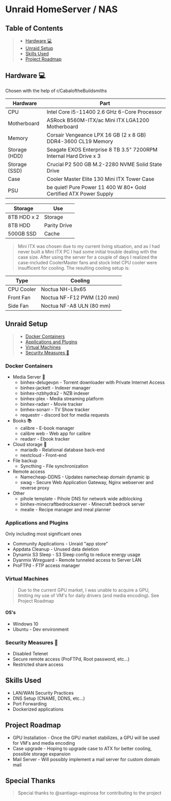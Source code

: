 # Unraid HomeServer / NAS
## Table of Contents
>- [Hardware :computer:](#hardware--computer-)
>- [Unraid Setup](#unraid-setup)
>- [Skills Used](#skills-used)
>- [Project Roadmap](#project-roadmap)


## Hardware :computer:
Chosen with the help of r/CabaloftheBuildsmiths

Hardware | Part
------------ | -------------
CPU | Intel Core i5-11400 2.6 GHz 6-Core Processor
Motherboard | ASRock B560M-ITX/ac Mini ITX LGA1200 Motherboard
Memory | Corsair Vengeance LPX 16 GB (2 x 8 GB) DDR4-3600 CL19 Memory
Storage (HDD) | Seagate EXOS Enterprise 8 TB 3.5" 7200RPM Internal Hard Drive x 3
Storage (SSD) | Crucial P2 500 GB M.2-2280 NVME Solid State Drive
Case | Cooler Master Elite 130 Mini ITX Tower Case
PSU | be quiet! Pure Power 11 400 W 80+ Gold Certified ATX Power Supply

Storage | Use |
------------ | -------------
8TB HDD x 2 | Storage
8TB HDD | Parity Drive
500GB SSD | Cache

>Mini ITX was chosen due to my current living situation, and as I had never built a Mini ITX PC I had some initial trouble dealing with the case size.
>After using the server for a couple of days I realized the case-included CoolerMaster fans and stock Intel CPU cooler were insufficent for cooling.
>The resulting cooling setup is:

Type | Cooling
------------ | -------------
CPU Cooler | Noctua NH-L9x65 
Front Fan | Noctua NF-F12 PWM (120 mm)
Side Fan | Noctua NF-A8 ULN (80 mm)


## Unraid Setup
>- [Docker Containers](#docker-containers)
>- [Applications and Plugins](#applications-and-plugins)
>- [Virtual Machines](#virtual-machines)
>- [Security Measures :closed_lock_with_key:](#Security)

### Docker Containers
* Media Server :movie_camera:
  * binhex-delugevpn - Torrent downloader with Private Internet Access
  * binhex-jackett - Indexer manager
  * binhex-nzbhydra2 - NZB indexer
  * binhex-plex - Media streaming platform
  * binhex-radarr - Movie tracker
  * binhex-sonarr - TV Show tracker
  * requestrr - discord bot for media requests
* Books :books:
  * calibre -  E-book manager
  * calibre web - Web app for calibre
  * readarr - Ebook tracker
* Cloud storage :floppy_disk:
  * mariadb - Relational database back-end
  * nextcloud - Front-end
* File backup
  * Syncthing - File synchronization
* Remote access
  * Namecheap-DDNS - Updates namecheap domain dynamic ip
  * swag - Secure Web Application Gateway, Nginx webserver and reverse proxy
* Other
  * pihole template - Pihole DNS for network wide adblocking
  * binhex-minecraftbedrockserver - Minecraft bedrock server
  * mealie - Recipe manager and meal planner

### Applications and Plugins
Only including most significant ones
* Community Applications - Unraid "app store"
* Appdata Cleanup - Unused data deletion
* Dynamix S3 Sleep - S3 Sleep config to reduce energy usage
* Dyanmix Wireguard - Remote tunneled access to Server LAN
* ProFTPd - FTP access manager

### Virtual Machines
>Due to the current GPU market, I was unable to acquire a GPU, limiting my use of VM's for daily drivers (and media encoding).
>See Project Roadmap
#### OS's
* Windows 10
* Ubuntu - Dev environment

<a name="Security"/></a>
### Security Measures :closed_lock_with_key:
* Disabled Telenet
* Secure remote access (ProFTPd, Root password, etc...)
* Restricted share access


## Skills Used
* LAN/WAN Security Practices
* DNS Setup (CNAME, DDNS, etc...)
* Port Forwarding
* Dockerized applications


## Project Roadmap
* GPU Installation - Once the GPU market stabilizes, a GPU will be used for VM's and media encoding
* Case upgrade - Hoping to upgrade case to ATX for better cooling, possible storage expansion
* Mail Server - Will possibly implement a mail server for custom domain mail

## Special Thanks
> Special thanks to @santiago-espinosa for contributing to the project
